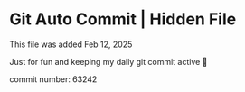 # Git Auto Commit | Hidden File

This file was added Feb 12, 2025

Just for fun and keeping my daily git commit active 🤪

commit number: 63242

